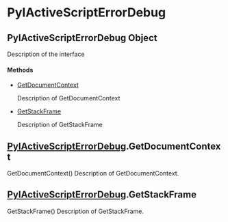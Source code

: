 # PyIActiveScriptErrorDebug

## PyIActiveScriptErrorDebug Object



Description of the interface

#### Methods


  - [GetDocumentContext](PyIActiveScriptErrorDebug.md#pyiactivescripterrordebuggetdocumentcontext)

    Description of GetDocumentContext&nbsp;

  - [GetStackFrame](PyIActiveScriptErrorDebug.md#pyiactivescripterrordebuggetstackframe)

    Description of GetStackFrame&nbsp;

## [PyIActiveScriptErrorDebug](#pyiactivescripterrordebug)\.GetDocumentContext

GetDocumentContext\(\)
Description of GetDocumentContext\.

## [PyIActiveScriptErrorDebug](#pyiactivescripterrordebug)\.GetStackFrame

GetStackFrame\(\)
Description of GetStackFrame\.
